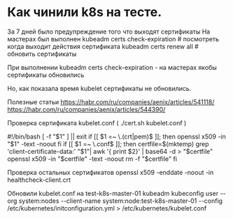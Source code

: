 # Как чинили  k8s на тесте.

За 7 дней было предупреждение того что выходят сертификаты
На мастерах был выполнен 
kubeadm certs check-expiration # посмотреть когда выходит действия сертификата
kubeadm certs renew	all      # обновить сертификаты

 При выполнении 
kubeadm certs check-expiration - на мастерах якобы сертификаты обновились 

Но, как показала время kubelet сертификаты не обновились.

Полезные статьи
https://habr.com/ru/companies/aenix/articles/541118/
https://habr.com/ru/companies/aenix/articles/544390/


Проверка сертификата kubelet.conf  ( ./cert.sh kubelet.conf )

#!/bin/bash
[ -f "$1" ] || exit
if [[ $1 =~ \.(crt|pem)$ ]]; then
 openssl x509 -in "$1" -text -noout
fi
if [[ $1 =~ \.conf$ ]]; then
 certfile=$(mktemp)
 grep 'client-certificate-data:' "$1"| awk '{ print $2}' | base64 -d > "$certfile"
 openssl x509 -in "$certfile" -text -noout
 rm -f "$certfile"
fi

Проверка остальных сертификатов
openssl x509 -enddate -noout -in healthcheck-client.crt


Обновили kubelet.conf на test-k8s-master-01
kubeadm kubeconfig user --org system:nodes --client-name system:node:test-k8s-master-01 --config /etc/kubernetes/initconfiguration.yml > /etc/kubernetes/kubelet.conf





